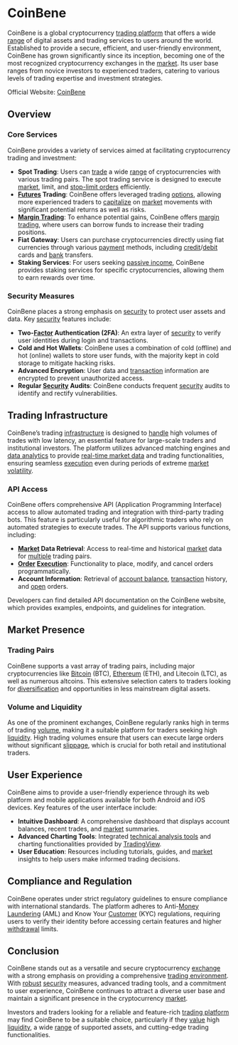 # CoinBene

CoinBene is a global cryptocurrency [trading platform](../t/trading_platform.md) that offers a wide [range](../r/range.md) of digital assets and trading services to users around the world. Established to provide a secure, efficient, and user-friendly environment, CoinBene has grown significantly since its inception, becoming one of the most recognized cryptocurrency exchanges in the [market](../m/market.md). Its user base ranges from novice investors to experienced traders, catering to various levels of trading expertise and investment strategies.

Official Website: [CoinBene](https://www.coinbene.com/)

## Overview

### Core Services

CoinBene provides a variety of services aimed at facilitating cryptocurrency trading and investment:
- **Spot Trading**: Users can [trade](../t/trade.md) a wide [range](../r/range.md) of cryptocurrencies with various trading pairs. The spot trading service is designed to execute [market](../m/market.md), limit, and [stop-limit orders](../s/stop-limit_orders.md) efficiently.
- **[Futures](../f/futures.md) Trading**: CoinBene offers leveraged trading [options](../o/options.md), allowing more experienced traders to [capitalize](../c/capitalize.md) on [market](../m/market.md) movements with significant potential returns as well as risks.
- **[Margin Trading](../m/margin_trading.md)**: To enhance potential gains, CoinBene offers [margin trading](../m/margin_trading.md), where users can borrow funds to increase their trading positions.
- **Fiat Gateway**: Users can purchase cryptocurrencies directly using fiat currencies through various [payment](../p/payment.md) methods, including [credit](../c/credit.md)/[debit](../d/debit.md) cards and [bank](../b/bank.md) transfers.
- **Staking Services**: For users seeking [passive income](../p/passive_income.md), CoinBene provides staking services for specific cryptocurrencies, allowing them to earn rewards over time.

### Security Measures

CoinBene places a strong emphasis on [security](../s/security.md) to protect user assets and data. Key [security](../s/security.md) features include:
- **Two-[Factor](../f/factor.md) Authentication (2FA)**: An extra layer of [security](../s/security.md) to verify user identities during login and transactions.
- **Cold and Hot Wallets**: CoinBene uses a combination of cold (offline) and hot (online) wallets to store user funds, with the majority kept in cold storage to mitigate hacking risks.
- **Advanced Encryption**: User data and [transaction](../t/transaction.md) information are encrypted to prevent unauthorized access.
- **Regular [Security](../s/security.md) Audits**: CoinBene conducts frequent [security](../s/security.md) audits to identify and rectify vulnerabilities.

## Trading Infrastructure

CoinBene’s trading [infrastructure](../i/infrastructure.md) is designed to [handle](../h/handle.md) high volumes of trades with low latency, an essential feature for large-scale traders and institutional investors. The platform utilizes advanced matching engines and [data analytics](../d/data_analytics.md) to provide [real-time market data](../r/real-time_market_data.md) and trading functionalities, ensuring seamless [execution](../e/execution.md) even during periods of extreme [market](../m/market.md) [volatility](../v/volatility.md).

### API Access

CoinBene offers comprehensive API (Application Programming Interface) access to allow automated trading and integration with third-party trading bots. This feature is particularly useful for algorithmic traders who rely on automated strategies to execute trades. The API supports various functions, including:
- **[Market](../m/market.md) Data Retrieval**: Access to real-time and historical [market](../m/market.md) data for [multiple](../m/multiple.md) trading pairs.
- **[Order](../o/order.md) [Execution](../e/execution.md)**: Functionality to place, modify, and cancel orders programmatically.
- **Account Information**: Retrieval of [account balance](../a/account_balance.md), [transaction](../t/transaction.md) history, and [open](../o/open.md) orders.

Developers can find detailed API documentation on the CoinBene website, which provides examples, endpoints, and guidelines for integration.

## Market Presence

### Trading Pairs

CoinBene supports a vast array of trading pairs, including major cryptocurrencies like [Bitcoin](../b/bitcoin.md) (BTC), [Ethereum](../e/ethereum_.md) (ETH), and Litecoin (LTC), as well as numerous altcoins. This extensive selection caters to traders looking for [diversification](../d/diversification.md) and opportunities in less mainstream digital assets.

### Volume and Liquidity

As one of the prominent exchanges, CoinBene regularly ranks high in terms of trading [volume](../v/volume.md), making it a suitable platform for traders seeking high [liquidity](../l/liquidity.md). High trading volumes ensure that users can execute large orders without significant [slippage](../s/slippage.md), which is crucial for both retail and institutional traders.

## User Experience

CoinBene aims to provide a user-friendly experience through its web platform and mobile applications available for both Android and iOS devices. Key features of the user interface include:
- **Intuitive Dashboard**: A comprehensive dashboard that displays account balances, recent trades, and [market](../m/market.md) summaries.
- **Advanced Charting Tools**: Integrated [technical analysis tools](../t/technical_analysis_tools.md) and charting functionalities provided by [TradingView](../t/tradingview.md).
- **User Education**: Resources including tutorials, guides, and [market](../m/market.md) insights to help users make informed trading decisions.

## Compliance and Regulation

CoinBene operates under strict regulatory guidelines to ensure compliance with international standards. The platform adheres to Anti-[Money Laundering](../m/money_laundering.md) (AML) and Know Your [Customer](../c/customer.md) (KYC) regulations, requiring users to verify their identity before accessing certain features and higher [withdrawal](../w/withdrawal.md) limits.

## Conclusion

CoinBene stands out as a versatile and secure cryptocurrency [exchange](../e/exchange.md) with a strong emphasis on providing a comprehensive [trading environment](../t/trading_environment.md). With [robust](../r/robust.md) [security](../s/security.md) measures, advanced trading tools, and a commitment to user experience, CoinBene continues to attract a diverse user base and maintain a significant presence in the cryptocurrency [market](../m/market.md).

Investors and traders looking for a reliable and feature-rich [trading platform](../t/trading_platform.md) may find CoinBene to be a suitable choice, particularly if they [value](../v/value.md) high [liquidity](../l/liquidity.md), a wide [range](../r/range.md) of supported assets, and cutting-edge trading functionalities.